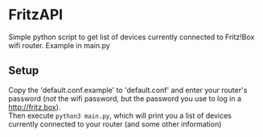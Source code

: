 # FritzAPI
Simple python script to get list of devices currently connected to Fritz!Box wifi router. 
Example in main.py<br>

## Setup
Copy the 'default.conf.example' to 'default.conf' and enter your router's password (_not_ the wifi password, but the password you use to log in a http://fritz.box).<br>
Then execute <code>python3 main.py</code>, which will print you a list of devices currently connected to your router (and some other information)
